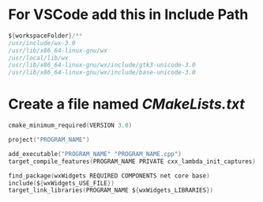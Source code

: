 # For VSCode add this in Include Path

```C
${workspaceFolder}/**
/usr/include/wx-3.0
/usr/lib/x86_64-linux-gnu/wx
/usr/local/lib/wx
/usr/lib/x86_64-linux-gnu/wx/include/gtk3-unicode-3.0
/usr/lib/x86_64-linux-gnu/wx/include/base-unicode-3.0

```

# Create a file named *CMakeLists.txt*

```C
cmake_minimum_required(VERSION 3.0)

project("PROGRAM_NAME")

add_executable("PROGRAM_NAME" "PROGRAM_NAME.cpp")
target_compile_features(PROGRAM_NAME PRIVATE cxx_lambda_init_captures)

find_package(wxWidgets REQUIRED COMPONENTS net core base)
include(${wxWidgets_USE_FILE})
target_link_libraries(PROGRAM_NAME ${wxWidgets_LIBRARIES})

```
